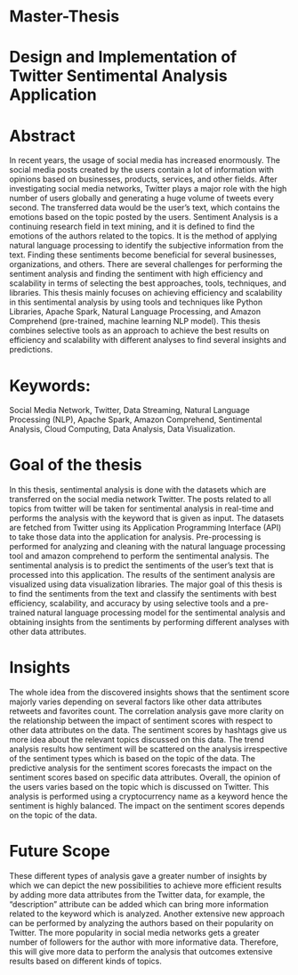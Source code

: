 # Master-Thesis
# Design and Implementation of Twitter Sentimental Analysis Application

# Abstract
In recent years, the usage of social media has increased enormously. The social media posts created by the users contain a lot of information with opinions based on businesses, products, services, and other fields. After investigating social media networks, Twitter
plays a major role with the high number of users globally and generating a huge volume of tweets every second. The transferred data would be the user’s text, which contains the emotions based on the topic posted by the users. Sentiment Analysis is a continuing
research field in text mining, and it is defined to find the emotions of the authors related to the topics. It is the method of applying natural language processing to identify the subjective information from the text. Finding these sentiments become beneficial for
several businesses, organizations, and others. There are several challenges for performing the sentiment analysis and finding the sentiment with high efficiency and scalability in terms of selecting the best approaches, tools, techniques, and libraries. This thesis mainly
focuses on achieving efficiency and scalability in this sentimental analysis by using tools and techniques like Python Libraries, Apache Spark, Natural Language Processing, and Amazon Comprehend (pre-trained, machine learning NLP model). This thesis combines
selective tools as an approach to achieve the best results on efficiency and scalability with different analyses to find several insights and predictions.

# Keywords:
Social Media Network, Twitter, Data Streaming, Natural Language Processing (NLP), Apache Spark, Amazon Comprehend, Sentimental Analysis, Cloud Computing, Data Analysis, Data Visualization.

# Goal of the thesis
In this thesis, sentimental analysis is done with the datasets which are transferred on the social media network Twitter. The posts related to all topics from twitter will be taken for sentimental analysis in real-time and performs the analysis with the keyword that is
given as input. The datasets are fetched from Twitter using its Application Programming Interface (API) to take those data into the application for analysis. Pre-processing is performed for analyzing and cleaning with the natural language processing tool and amazon comprehend to perform the sentimental analysis. The sentimental analysis is
to predict the sentiments of the user’s text that is processed into this application. The results of the sentiment analysis are visualized using data visualization libraries. The major goal of this thesis is to find the sentiments from the text and classify the sentiments
with best efficiency, scalability, and accuracy by using selective tools and a pre-trained natural language processing model for the sentimental analysis and obtaining insights from the sentiments by performing different analyses with other data attributes.

# Insights
The whole idea from the discovered insights shows that the sentiment score majorly varies depending on several factors like other data attributes retweets and favorites count. The correlation analysis gave more clarity on the relationship between the impact of sentiment
scores with respect to other data attributes on the data. The sentiment scores by hashtags give us more idea about the relevant topics discussed on this data. The trend analysis results how sentiment will be scattered on the analysis irrespective of the sentiment types
which is based on the topic of the data. The predictive analysis for the sentiment scores forecasts the impact on the sentiment scores based on specific data attributes. Overall, the opinion of the users varies based on the topic which is discussed on Twitter. This
analysis is performed using a cryptocurrency name as a keyword hence the sentiment is highly balanced. The impact on the sentiment scores depends on the topic of the data.

# Future Scope
These different types of analysis gave a greater number of insights by which we can depict the new possibilities to achieve more efficient results by adding more data attributes from the Twitter data, for example, the “description” attribute can be added which can
bring more information related to the keyword which is analyzed. Another extensive new approach can be performed by analyzing the authors based on their popularity on Twitter. The more popularity in social media networks gets a greater number of followers for the
author with more informative data. Therefore, this will give more data to perform the analysis that outcomes extensive results based on different kinds of topics.

